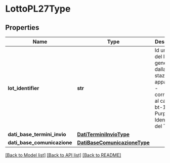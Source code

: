 # LottoPL27Type

## Properties
Name | Type | Description | Notes
------------ | ------------- | ------------- | -------------
**lot_identifier** | **str** | Id univoco del lotto generato dalla stazione appaltante - corrisponde al campo bt-137 - Purpose Lot Identifier del TED | [optional] 
**dati_base_termini_invio** | [**DatiTerminiInvioType**](DatiTerminiInvioType.md) |  | [optional] 
**dati_base_comunicazione** | [**DatiBaseComunicazioneType**](DatiBaseComunicazioneType.md) |  | [optional] 

[[Back to Model list]](../README.md#documentation-for-models) [[Back to API list]](../README.md#documentation-for-api-endpoints) [[Back to README]](../README.md)

